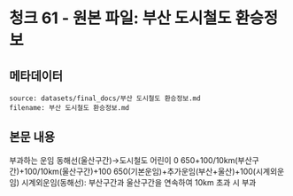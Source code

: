 # 청크 61 - 원본 파일: 부산 도시철도 환승정보

## 메타데이터

```
source: datasets/final_docs/부산 도시철도 환승정보.md
filename: 부산 도시철도 환승정보.md
```

## 본문 내용

부과하는 운임 동해선(울산구간)→도시철도 어린이 0 650+100/10km(부산구간)+100/10km(울산구간)+100 650(기본운임)+추가운임(부산+울산)+100(시계외운임) 시계외운임(동해선): 부산구간과 울산구간을 연속하여 10km 초과 시 부과